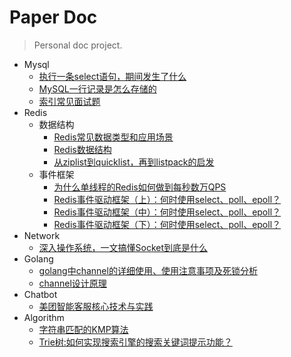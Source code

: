 # Paper Doc

> Personal doc project.

<!-- _sidebar.md -->

* Mysql
  * [执行一条select语句，期间发生了什么](/ProjectDocs/执行一条select语句，期间发生了什么.md)
  * [MySQL一行记录是怎么存储的](/ProjectDocs/MySQL一行记录是怎么存储的.md)
  * [索引常见面试题](/ProjectDocs/索引常见面试题.md)
* Redis
  * 数据结构
    * [Redis常见数据类型和应用场景](/ProjectDocs/Redis常见数据类型和应用场景.md)
    * [Redis数据结构](/ProjectDocs/Redis数据结构.md)
    * [从ziplist到quicklist，再到listpack的启发](/ProjectDocs/从ziplist到quicklist，再到listpack的启发.md)
  * 事件框架   
    * [为什么单线程的Redis如何做到每秒数万QPS](/ProjectDocs/为什么单线程的Redis如何做到每秒数万QPS.md)
    * [Redis事件驱动框架（上）：何时使用select、poll、epoll？](/ProjectDocs/Redis事件驱动框架（上）：何时使用select、poll、epoll？.md)
    * [Redis事件驱动框架（中）：何时使用select、poll、epoll？](/ProjectDocs/Redis事件驱动框架（中）：何时使用select、poll、epoll？.md)
    * [Redis事件驱动框架（下）：何时使用select、poll、epoll？](/ProjectDocs/Redis事件驱动框架（下）：何时使用select、poll、epoll？.md)
* Network
  * [深入操作系统，一文搞懂Socket到底是什么](/ProjectDocs/深入操作系统，一文搞懂Socket到底是什么.md)
* Golang
  * [golang中channel的详细使用、使用注意事项及死锁分析](/ProjectDocs/golang中channel的详细使用、使用注意事项及死锁分析.md)  
  * [channel设计原理](/ProjectDocs/channel设计原理.md)  
* Chatbot
  * [美团智能客服核心技术与实践](/ProjectDocs/美团智能客服核心技术与实践.md)
* Algorithm
  * [字符串匹配的KMP算法](/ProjectDocs/字符串匹配的KMP算法.md)  
  * [Trie树:如何实现搜索引擎的搜索关键词提示功能？](/ProjectDocs/Trie树：如何实现搜索引擎的搜索关键词提示功能？.md)  